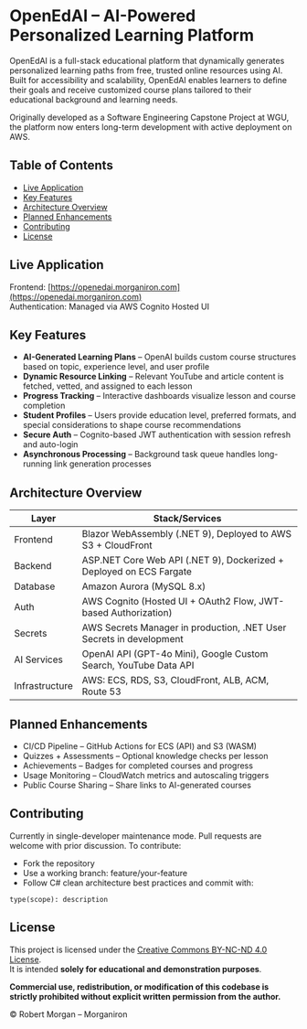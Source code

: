 # OpenEdAI – AI-Powered Personalized Learning Platform

OpenEdAI is a full-stack educational platform that dynamically generates personalized learning paths from free, trusted online resources using AI.  
Built for accessibility and scalability, OpenEdAI enables learners to define their goals and receive customized course plans tailored to their educational background and learning needs.

Originally developed as a Software Engineering Capstone Project at WGU, the platform now enters long-term development with active deployment on AWS.

## Table of Contents

* [Live Application](#live-application)
* [Key Features](#key-features)
* [Architecture Overview](#architecture-overview)
* [Planned Enhancements](#planned-enhancements)
* [Contributing](#contributing)
* [License](#license)

## Live Application

Frontend: [https://openedai.morganiron.com](https://openedai.morganiron.com)  
Authentication: Managed via AWS Cognito Hosted UI

## Key Features

* **AI-Generated Learning Plans** – OpenAI builds custom course structures based on topic, experience level, and user profile
* **Dynamic Resource Linking** – Relevant YouTube and article content is fetched, vetted, and assigned to each lesson
* **Progress Tracking** – Interactive dashboards visualize lesson and course completion
* **Student Profiles** – Users provide education level, preferred formats, and special considerations to shape course recommendations
* **Secure Auth** – Cognito-based JWT authentication with session refresh and auto-login
* **Asynchronous Processing** – Background task queue handles long-running link generation processes

## Architecture Overview

| Layer       		| Stack/Services                                                      |
| ----------- 		| ------------------------------------------------------------------- |
| Frontend    		| Blazor WebAssembly (.NET 9), Deployed to AWS S3 + CloudFront        |
| Backend     		| ASP.NET Core Web API (.NET 9), Dockerized + Deployed on ECS Fargate |
| Database    		| Amazon Aurora (MySQL 8.x)                                           |
| Auth        		| AWS Cognito (Hosted UI + OAuth2 Flow, JWT-based Authorization)      |
| Secrets     		| AWS Secrets Manager in production, .NET User Secrets in development |
| AI Services		| OpenAI API (GPT-4o Mini), Google Custom Search, YouTube Data API    |
| Infrastructure	| AWS: ECS, RDS, S3, CloudFront, ALB, ACM, Route 53                   |

## Planned Enhancements

* CI/CD Pipeline – GitHub Actions for ECS (API) and S3 (WASM)
* Quizzes + Assessments – Optional knowledge checks per lesson
* Achievements – Badges for completed courses and progress
* Usage Monitoring – CloudWatch metrics and autoscaling triggers
* Public Course Sharing – Share links to AI-generated courses

## Contributing

Currently in single-developer maintenance mode. Pull requests are welcome with prior discussion. To contribute:

* Fork the repository
* Use a working branch: feature/your-feature
* Follow C# clean architecture best practices and commit with:

```
type(scope): description
```

## License

This project is licensed under the [Creative Commons BY-NC-ND 4.0 License](https://creativecommons.org/licenses/by-nc-nd/4.0/).  
It is intended **solely for educational and demonstration purposes**.

**Commercial use, redistribution, or modification of this codebase is strictly prohibited without explicit written permission from the author.**

© Robert Morgan – Morganiron
